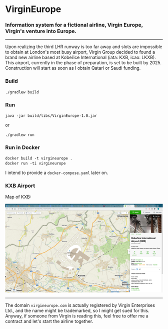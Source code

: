# VirginEurope

### Information system for a fictional airline, Virgin Europe, Virgin's venture into Europe.

---

Upon realizing the third LHR runway is too far away and slots are impossible to obtain at London's most busy airport,
Virgin Group decided to found a brand new airline based at Kobeřice International (iata: KXB, icao: LKXB). This airport,
currently in the phase of preparation, is set to be built by 2025. Construction will start as soon as I obtain Qatari or 
Saudi funding. 

### Build

```
./gradlew build
```

### Run

```
java -jar build/libs/VirginEurope-1.0.jar
```

or

```
./gradlew run
```

### Run in Docker

```
docker build -t virgineurope .
docker run -ti virgineurope
```

I intend to provide a `docker-compose.yaml` later on.

### KXB Airport

Map of KXB:

![Kobeřice International Airport](/images/kxb.png)

---

The domain `virgineurope.com` is actually registered by Virgin Enterprises Ltd., and the name might be trademarked,
so I might get sued for this. Anyway, if someone from Virgin is reading this, feel free to offer me a contract and let's
start the airline together.
